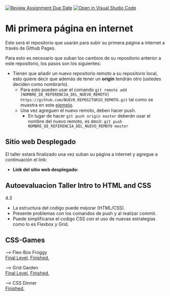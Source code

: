 [![Review Assignment Due Date](https://classroom.github.com/assets/deadline-readme-button-24ddc0f5d75046c5622901739e7c5dd533143b0c8e959d652212380cedb1ea36.svg)](https://classroom.github.com/a/wy9_8A-A)
[![Open in Visual Studio Code](https://classroom.github.com/assets/open-in-vscode-718a45dd9cf7e7f842a935f5ebbe5719a5e09af4491e668f4dbf3b35d5cca122.svg)](https://classroom.github.com/online_ide?assignment_repo_id=13699950&assignment_repo_type=AssignmentRepo)
# Mi primera página en internet
Este será el repositorio que usarán para subir su primera página a internet a través de Github Pages.

Para esto es necesario que suban los cambios de su repositorio anterior a este repositorio, los pasos son los siguientes:
- Tienen que añadir un nuevo repositorio remoto a su repositorio local, esto quiere decir que además de tener un **origin** tendrán otro (ustedes deciden como nombrarlo).
  - Para esto pueden usar el comando `git remote add [NOMBRE_DE_REFERENCIA_DEL_NUEVO_REMOTO] https://github.com/NUEVO_REPOSITORIO_REMOTO.git` tal como se muestra en este [ejemplo](https://articles.assembla.com/en/articles/1136998-how-to-add-a-new-remote-to-your-git-repo).
  - Una vez agreguen el nuevo remoto, deben hacer push.
     - En lugar de hacer `git push origin master` deberán usar el nombre del nuevo remoto, es decir: `git push NOMBRE_DE_REFERENCIA_DEL_NUEVO_REMOTO master`


## Sitio web Desplegado
El taller estará finalizado una vez suban su página a internet y agregue a continuación el link:
- **Link del sitio web desplegado:**

## Autoevaluacion Taller Intro to HTML and CSS 
4.3
- La estructura del codigo puede mejorar (HTML/CSS).
- Presente problemas con los comandos de push y al realizar commit.
- Puede simplificarse el codigo CSS con el uso de nuevas estrategias como lo es Flexbox y Grid.

## CSS-Games
--> Flex-Box Froggy   
[Final Level.](./CSS-Games/FlexBox%20Froggy%20(l.l).jpeg)
[Finished.](./CSS-Games/FlexBox%20Froggy.jpeg)

--> Grid Garden    
[Final Level.](./CSS-Games/Grid%20Garden%20(l.l).jpeg) 
[Finished.](./CSS-Games/Grid%20Garden.jpeg)

--> CSS Dinner    
[Finished.](./CSS-Games/CSS%20Dinner.jpeg)



